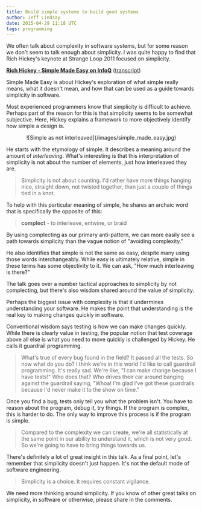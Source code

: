 ```yaml
---
title: Build simple systems to build good systems
author: Jeff Lindsay
date: 2015-04-29 11:18 UTC
tags: programming
---
```


We often talk about complexity in software systems, but for some reason we don't seem to talk enough about simplicity. I was quite happy to find that Rich Hickey's keynote at Strange Loop 2011 focused on simplicity.

**[Rich Hickey - Simple Made Easy on InfoQ](http://www.infoq.com/presentations/Simple-Made-Easy)** ([transcript](https://github.com/matthiasn/talk-transcripts/blob/master/Hickey_Rich/SimpleMadeEasy.md))

Simple Made Easy is about Hickey's exploration of what simple really means, what it doesn't mean, and how that can be used as a guide towards simplicity in software.

Most experienced programmers know that simplicity is difficult to achieve. Perhaps part of the reason for this is that simplicity seems to be somewhat subjective. Here, Hickey explains a framework to more objectively identify how simple a design is.

<center>![Simple as not interleaved](/images/simple_made_easy.jpg)</center>

He starts with the etymology of simple. It describes a meaning around the amount of *interleaving*. What's interesting is that this interpretation of simplicity is not about the number of elements, just how interleaved they are.

> Simplicity is not about counting. I'd rather have more things hanging nice, straight down, not twisted together, than just a couple of things tied in a knot.

To help with this particular meaning of simple, he shares an archaic word that is specifically the opposite of this:

> **complect** - to interleave, entwine, or braid

By using complecting as our primary anti-pattern, we can more easily see a path towards simplicity than the vague notion of "avoiding complexity."

He also identifies that simple is not the same as easy, despite many using those words interchangeably. While easy is ultimately relative, simple in these terms has some objectivity to it. We can ask, "How much interleaving is there?"

The talk goes over a number tactical approaches to simplicity by not complecting, but there's also wisdom shared around the value of simplicity.

Perhaps the biggest issue with complexity is that it undermines understanding your software. He makes the point that understanding is the real key to making changes quickly in software.

Conventional wisdom says testing is how we can make changes quickly. While there is clearly value in testing, the popular notion that test coverage above all else is what you need to move quickly is challenged by Hickey. He calls it guardrail programming.

> What's true of every bug found in the field? It passed all the tests. So now what do you do? I think we're in this world I'd like to call guardrail programming. It's really sad. We're like, "I can make change because I have tests!" Who does that? Who drives their car around banging against the guardrail saying, "Whoa! I'm glad I've got these guardrails because I'd never make it to the show on time."

Once you find a bug, tests only tell you what the problem isn't. You have to reason about the program, debug it, try things. If the program is complex, this is harder to do. The only way to improve this process is if the program is simple.

> Compared to the complexity we can create, we're all statistically at the same point in our ability to understand it, which is not very good. So we're going to have to bring things towards us.

There's definitely a lot of great insight in this talk. As a final point, let's remember that simplicity doesn't just happen. It's not the default mode of software engineering.

> Simplicity is a choice. It requires constant vigilance.

We need more thinking around simplicity. If you know of other great talks on simplicity, in software or otherwise, please share in the comments.
